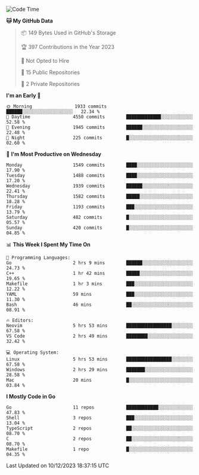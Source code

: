 <!--START_SECTION:waka-->
![Code Time](http://img.shields.io/badge/Code%20Time-263%20hrs%205%20mins-blue)

**🐱 My GitHub Data** 

> 📦 149 Bytes Used in GitHub's Storage 
 > 
> 🏆 397 Contributions in the Year 2023
 > 
> 🚫 Not Opted to Hire
 > 
> 📜 15 Public Repositories 
 > 
> 🔑 2 Private Repositories 
 > 
**I'm an Early 🐤** 

```text
🌞 Morning                1933 commits        ██████░░░░░░░░░░░░░░░░░░░   22.34 % 
🌆 Daytime                4550 commits        █████████████░░░░░░░░░░░░   52.58 % 
🌃 Evening                1945 commits        ██████░░░░░░░░░░░░░░░░░░░   22.48 % 
🌙 Night                  225 commits         █░░░░░░░░░░░░░░░░░░░░░░░░   02.60 % 
```
📅 **I'm Most Productive on Wednesday** 

```text
Monday                   1549 commits        ████░░░░░░░░░░░░░░░░░░░░░   17.90 % 
Tuesday                  1488 commits        ████░░░░░░░░░░░░░░░░░░░░░   17.20 % 
Wednesday                1939 commits        ██████░░░░░░░░░░░░░░░░░░░   22.41 % 
Thursday                 1582 commits        █████░░░░░░░░░░░░░░░░░░░░   18.28 % 
Friday                   1193 commits        ███░░░░░░░░░░░░░░░░░░░░░░   13.79 % 
Saturday                 482 commits         █░░░░░░░░░░░░░░░░░░░░░░░░   05.57 % 
Sunday                   420 commits         █░░░░░░░░░░░░░░░░░░░░░░░░   04.85 % 
```


📊 **This Week I Spent My Time On** 

```text
💬 Programming Languages: 
Go                       2 hrs 9 mins        ██████░░░░░░░░░░░░░░░░░░░   24.73 % 
C++                      1 hr 42 mins        █████░░░░░░░░░░░░░░░░░░░░   19.65 % 
Makefile                 1 hr 3 mins         ███░░░░░░░░░░░░░░░░░░░░░░   12.22 % 
YAML                     59 mins             ███░░░░░░░░░░░░░░░░░░░░░░   11.30 % 
Bash                     46 mins             ██░░░░░░░░░░░░░░░░░░░░░░░   08.91 % 

🔥 Editors: 
Neovim                   5 hrs 53 mins       █████████████████░░░░░░░░   67.58 % 
VS Code                  2 hrs 49 mins       ████████░░░░░░░░░░░░░░░░░   32.42 % 

💻 Operating System: 
Linux                    5 hrs 53 mins       █████████████████░░░░░░░░   67.58 % 
Windows                  2 hrs 29 mins       ███████░░░░░░░░░░░░░░░░░░   28.58 % 
Mac                      20 mins             █░░░░░░░░░░░░░░░░░░░░░░░░   03.84 % 
```

**I Mostly Code in Go** 

```text
Go                       11 repos            ████████████░░░░░░░░░░░░░   47.83 % 
Shell                    3 repos             ███░░░░░░░░░░░░░░░░░░░░░░   13.04 % 
TypeScript               2 repos             ██░░░░░░░░░░░░░░░░░░░░░░░   08.70 % 
C                        2 repos             ██░░░░░░░░░░░░░░░░░░░░░░░   08.70 % 
Makefile                 1 repo              █░░░░░░░░░░░░░░░░░░░░░░░░   04.35 % 
```




 Last Updated on 10/12/2023 18:37:15 UTC
<!--END_SECTION:waka-->
